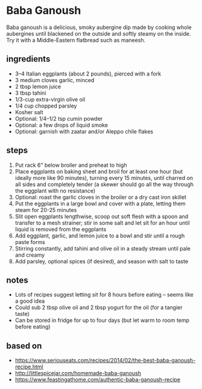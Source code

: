 # Baba Ganoush
Baba ganoush is a delicious, smoky aubergine dip made by cooking whole aubergines until blackened on the outside and softly steamy on the inside. Try it with a Middle-Eastern flatbread such as maneesh.

## ingredients
* 3–4 Italian eggplants (about 2 pounds), pierced with a fork
* 3 medium cloves garlic, minced
* 2 tbsp lemon juice
* 3 tbsp tahini
* 1/3-cup extra-virgin olive oil
* 1/4 cup chopped parsley
* Kosher salt
* Optional: 1/4–1/2 tsp cumin powder
* Optional: a few drops of liquid smoke
* Optional: garnish with zaatar and/or Aleppo chile flakes

## steps
1. Put rack 6" below broiler and preheat to high
2. Place eggplants on baking sheet and broil for at least one hour (but ideally more like 90 minutes), turning every 15 minutes, until charred on all sides and completely tender (a skewer should go all the way through the eggplant with no resistance)
3. Optional: roast the garlic cloves in the broiler or a dry cast iron skillet
4. Put the eggplants in a large bowl and cover with a plate, letting them steam for 20-25 minutes
5. Slit open eggplants lengthwise, scoop out soft flesh with a spoon and transfer to a mesh strainer; stir in some salt and let sit for an hour until liquid is removed from the eggplants
6. Add eggplant, garlic, and lemon juice to a bowl and stir until a rough paste forms
7. Stirring constantly, add tahini and olive oil in a steady stream until pale and creamy
8. Add parsley, optional spices (if desired), and season with salt to taste

## notes
* Lots of recipes suggest letting sit for 8 hours before eating – seems like a good idea
* Could sub 2 tbsp olive oil and 2 tbsp yogurt for the oil (for a tangier taste)
* Can be stored in fridge for up to four days (but let warm to room temp before eating)

## based on
* https://www.seriouseats.com/recipes/2014/02/the-best-baba-ganoush-recipe.html
* http://littlespicejar.com/homemade-baba-ganoush
* https://www.feastingathome.com/authentic-baba-ganoush-recipe

